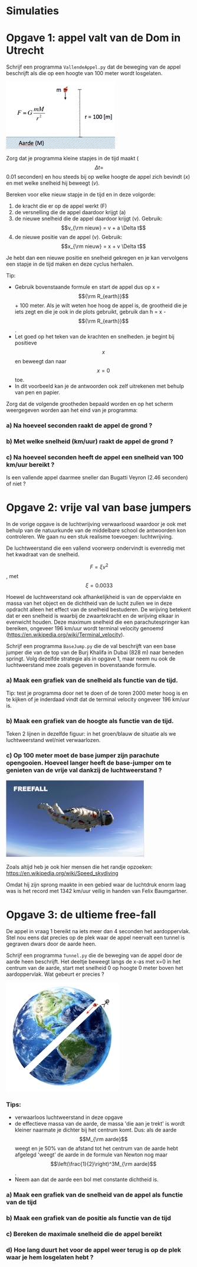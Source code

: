
# Simulaties


# Opgave 1: appel valt van de Dom in Utrecht

Schrijf een programma `VallendeAppel.py` dat de beweging van de appel beschrijft als die op een hoogte van 100 meter wordt losgelaten.

![](GravityOverzicht.png)

Zorg dat je programma kleine stapjes in de tijd maakt ($$\Delta t=$$0.01 seconden) en hou steeds bij op welke hoogte de appel zich bevindt (*x*) en met welke snelheid hij beweegt (*v*). 

Bereken voor elke nieuw stapje in de tijd en in deze volgorde:

  1. de kracht die er op de appel werkt (F)
  2. de versnelling die de appel daardoor krijgt (a)
  3. de nieuwe snelheid die de appel daardoor krijgt (v). 
       Gebruik: $$v_{\rm nieuw} = v + a \Delta t$$
  4. de nieuwe positie van de appel (v). 
       Gebruik: $$x_{\rm nieuw} = x + v \Delta t$$

Je hebt dan een nieuwe positie en snelheid gekregen en je kan vervolgens een stapje in de tijd maken en deze cyclus herhalen.

Tip:

  - Gebruik bovenstaande formule en start de appel dus op x = $${\rm R_{earth}}$$ + 100 meter. Als je wilt weten hoe hoog de appel is, de grootheid die je iets zegt en die je ook in de plots gebruikt, gebruik dan h = x - $${\rm R_{earth}}$$.
- Let goed op het teken van de krachten en snelheden. je begint bij positieve $$x$$ en beweegt dan naar $$x=0$$ toe.
- In dit voorbeeld kan je de antwoorden ook zelf uitrekenen met behulp van pen en papier.

Zorg dat de volgende grootheden bepaald worden en op het scherm weergegeven worden aan het eind van je programma:

### a) Na hoeveel seconden raakt de appel de grond ?

### b) Met welke snelheid (km/uur) raakt de appel de grond ?

### c) Na hoeveel seconden heeft de appel een snelheid van 100 km/uur bereikt ?
Is een vallende appel daarmee sneller dan Bugatti Veyron (2.46 seconden) of niet ?

# Opgave 2: vrije val van base jumpers

In de vorige opgave is de luchtwrijving verwaarloosd waardoor je ook met behulp van de natuurkunde van de middelbare school de antwoorden kon controleren. We gaan nu een stuk realisme toevoegen: luchtwrijving. 

De luchtweerstand die een vallend voorwerp ondervindt is evenredig met het kwadraat van de snelheid. 

$$F = \xi v^2$$, met $$ \xi = 0.0033$$

Hoewel de luchtweerstand ook afhankelijkheid is van de oppervlakte en massa van het object en de dichtheid van de lucht zullen we in deze opdracht alleen het effect van de snelheid bestuderen. De wrijving betekent dat er een snelheid is waarbij de zwaartekracht en de wrijving elkaar in evenwicht houden. Deze maximum snelheid die een parachutespringer kan bereiken, ongeveer 196 km/uur wordt terminal velocity genoemd (https://en.wikipedia.org/wiki/Terminal_velocity).

Schrijf een programma `BaseJump.py` die de val beschrijft van een base jumper die van de top van de Burj Khalifa in Dubai (828 m) naar beneden springt. Volg dezelfde strategie als in opgave 1, maar neem nu ook de luchtweerstand mee zoals gegeven in bovenstaande formule.

### a) Maak een grafiek van de snelheid als functie van de tijd.

Tip: test je programma door net te doen of de toren 2000 meter hoog is en te kijken of je inderdaad vindt dat de terminal velocity ongeveer 196 km/uur is.

### b) Maak een grafiek van de hoogte als functie van de tijd. 
Teken 2 lijnen in dezelfde figuur: in het groen/blauw de situatie als we luchtweerstand wel/niet verwaarlozen.
    
### c) Op 100 meter moet de base jumper zijn parachute opengooien. Hoeveel langer heeft de base-jumper om te genieten van de vrije val dankzij de luchtweerstand ?

![](Freefall.png)

Zoals altijd heb je ook hier mensen die het randje opzoeken:
https://en.wikipedia.org/wiki/Speed_skydiving

Omdat hij zijn sprong maakte in een gebied waar de luchtdruk enorm laag was is het record met 1342 km/uur veilig in handen van Felix Baumgartner.

# Opgave 3: de ultieme free-fall

De appel in vraag 1 bereikt na iets meer dan 4 seconden het aardoppervlak. Stel nou eens dat precies op de plek waar de appel neervalt een tunnel is gegraven dwars door de aarde heen. 

Schrijf een programma `Tunnel.py` die de beweging van de appel door de aarde heen beschrijft. Het deeltje beweegt langs de x-as met x=0 in het centrum van de aarde, start met snelheid 0 op hoogte 0 meter boven het aardoppervlak. Wat gebeurt er precies ?
 
![](EarthHole.png)

### Tips:
   - verwaarloos luchtweerstand in deze opgave
   - de effectieve massa van de aarde, de massa 'die aan je trekt' is
     wordt kleiner naarmate je dichter bij het centrum komt.
     Dus: als de aarde $$M_{\rm aarde}$$ weegt en je 50% van de afstand tot het
     centrum van de aarde hebt afgelegd 'weegt' de aarde in de formule van
     Newton nog maar $$\left(\frac{1}{2}\right)^3M_{\rm aarde}$$.
   - Neem aan dat de aarde een bol met constante dichtheid is.
   
### a) Maak een grafiek van de snelheid van de appel als functie van de tijd

### b) Maak een grafiek van de positie als functie van de tijd

### c) Bereken de maximale snelheid die de appel bereikt

### d) Hoe lang duurt het voor de appel weer terug is op de plek waar je hem losgelaten hebt ?




